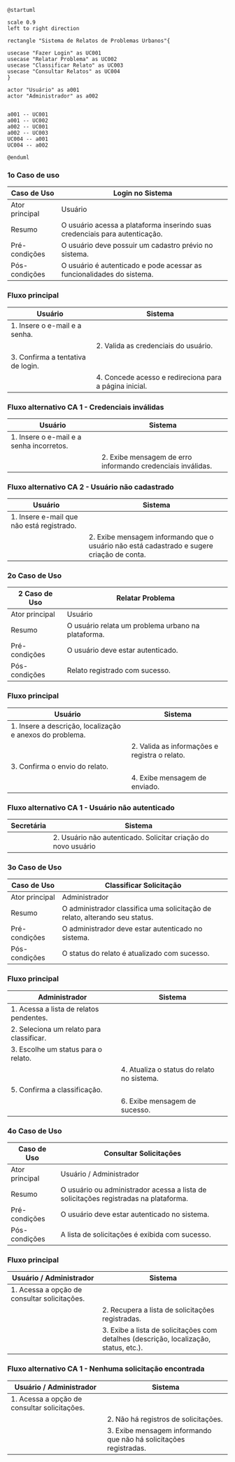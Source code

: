 ```plantuml
@startuml

scale 0.9
left to right direction

rectangle "Sistema de Relatos de Problemas Urbanos"{

usecase "Fazer Login" as UC001
usecase "Relatar Problema" as UC002
usecase "Classificar Relato" as UC003
usecase "Consultar Relatos" as UC004
}

actor "Usuário" as a001
actor "Administrador" as a002


a001 -- UC001
a001 -- UC002
a002 -- UC001
a002 -- UC003
UC004 -- a001
UC004 -- a002

@enduml
```
### 1o Caso de uso
| Caso de Uso      | Login no Sistema |
| ------------- | ------------- |
| Ator principal | Usuário |
| Resumo | O usuário acessa a plataforma inserindo suas credenciais para autenticação. |
| Pré-condições | O usuário deve possuir um cadastro prévio no sistema. |
| Pós-condições | O usuário é autenticado e pode acessar as funcionalidades do sistema. |

### Fluxo principal

| Usuário    | Sistema      |
| ------------- | ------------- |
| 1. Insere o e-mail e a senha. |   |
|  | 2. Valida as credenciais do usuário. |
| 3. Confirma a tentativa de login. | |
|  | 4. Concede acesso e redireciona para a página inicial. |

### Fluxo alternativo CA 1 - Credenciais inválidas

| Usuário      | Sistema      |
| ------------- | ------------- |
| 1. Insere o e-mail e a senha incorretos. |   |
|  | 2. Exibe mensagem de erro informando credenciais inválidas. |

### Fluxo alternativo CA 2 - Usuário não cadastrado

| Usuário      | Sistema      |
| ------------- | ------------- |
| 1. Insere e-mail que não está registrado. |   |
|  | 2. Exibe mensagem informando que o usuário não está cadastrado e sugere criação de conta. |

### 2o Caso de Uso 

|2 Caso de Uso      | Relatar Problema |
| ------------- | ------------- |
| Ator principal |Usuário|
| Resumo | O usuário relata um problema urbano na plataforma. |
|Pré-condições | O usuário deve estar autenticado.|
|Pós-condições | Relato registrado com sucesso. |

### Fluxo principal

| Usuário    | Sistema      |
| ------------- | ------------- |
| 1. Insere a descrição, localização e anexos do problema. |   |
|  | 2. Valida as informações e registra o relato. |
|3. Confirma o envio do relato.| |
|| 4. Exibe mensagem de enviado.|

### Fluxo alternativo CA 1 - Usuário não autenticado

| Secretária      | Sistema      |
| ------------- | ------------- |
| | 2. Usuário não autenticado. Solicitar criação do novo usuário|

### 3o Caso de Uso

| Caso de Uso      | Classificar Solicitação |
| ------------- | ------------- |
| Ator principal | Administrador |
| Resumo | O administrador classifica uma solicitação de relato, alterando seu status. |
| Pré-condições | O administrador deve estar autenticado no sistema. |
| Pós-condições | O status do relato é atualizado com sucesso. |

### Fluxo principal

| Administrador    | Sistema      |
| ------------- | ------------- |
| 1. Acessa a lista de relatos pendentes. |   |
| 2. Seleciona um relato para classificar. |   |
| 3. Escolhe um status para o relato. |   |
|  | 4. Atualiza o status do relato no sistema. |
| 5. Confirma a classificação. |   |
|  | 6. Exibe mensagem de sucesso. |

### 4o Caso de Uso
| Caso de Uso      | Consultar Solicitações |
| ------------- | ------------- |
| Ator principal | Usuário / Administrador |
| Resumo | O usuário ou administrador acessa a lista de solicitações registradas na plataforma. |
| Pré-condições | O usuário deve estar autenticado no sistema. |
| Pós-condições | A lista de solicitações é exibida com sucesso. |

### Fluxo principal

| Usuário / Administrador    | Sistema      |
| ------------- | ------------- |
| 1. Acessa a opção de consultar solicitações. |   |
|  | 2. Recupera a lista de solicitações registradas. |
|  | 3. Exibe a lista de solicitações com detalhes (descrição, localização, status, etc.). |

### Fluxo alternativo CA 1 - Nenhuma solicitação encontrada

| Usuário / Administrador      | Sistema      |
| ------------- | ------------- |
| 1. Acessa a opção de consultar solicitações. |   |
|  | 2. Não há registros de solicitações. |
|  | 3. Exibe mensagem informando que não há solicitações registradas. |
